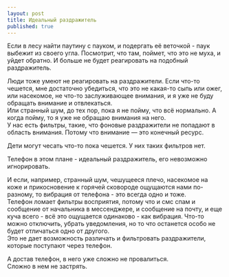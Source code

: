 ```yaml
---
layout: post
title: Идеальный раздражитель
published: true
---
```

Если в лесу найти паутину с пауком, и подергать её веточкой - паук выбежит из своего угла. Посмотрит, что там, поймет, что это не муха, и уйдет обратно. И больше не будет реагировать на подобный раздражитель.

Люди тоже умеют не реагировать на раздражители. Если что-то чешется, мне достаточно убедиться, что это не какая-то сыпь или ожег, или насекомое, не что-то заслуживающее внимания, и я уже не буду обращать внимание и отвлекаться.\
Или странный шум, до тех пор, пока я не пойму, что всё нормально. А когда пойму, то я уже не обращаю внимания на него.\
У нас есть фильтры, такие, что фоновые раздражители не попадают в область внимания. Потому что внимание — это конечный ресурс.

Дети могут чесать что-то пока чешется. У них таких фильтров нет.

Телефон в этом плане - идеальный раздражитель, его невозможно игнорировать.

И если, например, странный шум, чешущееся плечо, насекомое на коже и прикосновение к горячей сковороде ощущаются нами по-разному, то вибрация от телефона - это всегда одно и тоже.\
Телефон ломает фильтры восприятия, потому что и смс спам и сообщение от начальника в мессенджере, и сообщение на почту, и еще куча всего - всё это ощущается одинаково - как вибрация. Что-то можно отключить, убрать уведомления, но то что останется особо не будет отличаться одно от другого.\
Это не дает возможность различать и фильтровать раздражители, которые поступают через телефон.

А достав телефон, в него уже сложно не провалиться.\
Сложно в нем не застрять.

